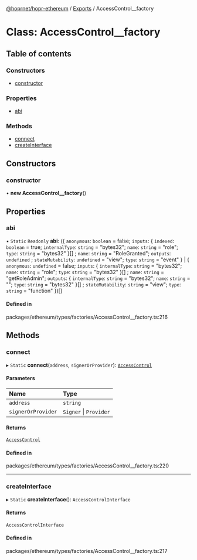 [@hoprnet/hopr-ethereum](../README.md) / [Exports](../modules.md) / AccessControl__factory

# Class: AccessControl\_\_factory

## Table of contents

### Constructors

- [constructor](AccessControl__factory.md#constructor)

### Properties

- [abi](AccessControl__factory.md#abi)

### Methods

- [connect](AccessControl__factory.md#connect)
- [createInterface](AccessControl__factory.md#createinterface)

## Constructors

### constructor

• **new AccessControl__factory**()

## Properties

### abi

▪ `Static` `Readonly` **abi**: ({ `anonymous`: `boolean` = false; `inputs`: { `indexed`: `boolean` = true; `internalType`: `string` = "bytes32"; `name`: `string` = "role"; `type`: `string` = "bytes32" }[] ; `name`: `string` = "RoleGranted"; `outputs`: `undefined` ; `stateMutability`: `undefined` = "view"; `type`: `string` = "event" } \| { `anonymous`: `undefined` = false; `inputs`: { `internalType`: `string` = "bytes32"; `name`: `string` = "role"; `type`: `string` = "bytes32" }[] ; `name`: `string` = "getRoleAdmin"; `outputs`: { `internalType`: `string` = "bytes32"; `name`: `string` = ""; `type`: `string` = "bytes32" }[] ; `stateMutability`: `string` = "view"; `type`: `string` = "function" })[]

#### Defined in

packages/ethereum/types/factories/AccessControl__factory.ts:216

## Methods

### connect

▸ `Static` **connect**(`address`, `signerOrProvider`): [`AccessControl`](AccessControl.md)

#### Parameters

| Name | Type |
| :------ | :------ |
| `address` | `string` |
| `signerOrProvider` | `Signer` \| `Provider` |

#### Returns

[`AccessControl`](AccessControl.md)

#### Defined in

packages/ethereum/types/factories/AccessControl__factory.ts:220

___

### createInterface

▸ `Static` **createInterface**(): `AccessControlInterface`

#### Returns

`AccessControlInterface`

#### Defined in

packages/ethereum/types/factories/AccessControl__factory.ts:217
